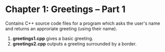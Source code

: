 # Chapter 1: Greetings – Part 1

Contains C++ source code files for a program which asks the user's name and returns an approriate greeting (using their name).

1) **greetings1.cpp** gives a basic greeting.
2) **greetings2.cpp** outputs a greeting surrounded by a border.
